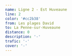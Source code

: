```yaml
---
name: Ligne 2 - Est Huveaune
line: 2
color: '#cc2b38'
from: Les plages David
to: La Penne-sur-Huveaune
distance: 0
description: '-'
trafic: '-'
cover: '-'
---
```


##
